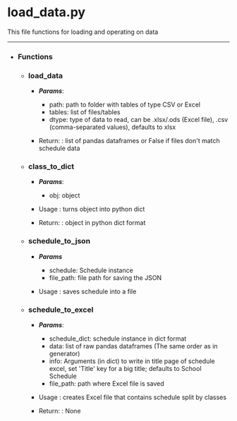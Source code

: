 # load_data.py
  
This file functions for loading and operating on data

---

* ### Functions
  * ### load_data
      * ***Params***:
          * path: path to folder with tables of type CSV or Excel
          * tables: list of files/tables
          * dtype: type of data to read, can be .xlsx/.ods (Excel file), .csv (comma-separated values), defaults to xlsx

      * Return:
      : list of pandas dataframes or False if files don't match schedule data
  
  * ### class_to_dict
      * ***Params***:
          * obj: object
      
      * Usage
      : turns object into python dict

      * Return:
      : object in python dict format
  
  * ### schedule_to_json
     * ***Params*** 
        * schedule: Schedule instance
        * file_path: file path for saving the JSON
     
     * Usage
     : saves schedule into a file   
  
  * ### schedule_to_excel
      * ***Params***:
          * schedule_dict: schedule instance in dict format
          * data: list of raw pandas dataframes (The same order as in generator)
          * info: Arguments (in dict) to write in title page of schedule excel,
            set 'Title' key for a big title; defaults to School Schedule
          * file_path: path where Excel file is saved
      
      * Usage
      : creates Excel file that contains schedule split by classes

      * Return:
      : None